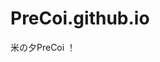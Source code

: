 # PreCoi.github.io
米の夕PreCoi
！[](https://github.com/PreCoi/PreCoi.github.io/blob/master/b303e2a89a7c47bab26b3489b78b8832_th.jpeg)
